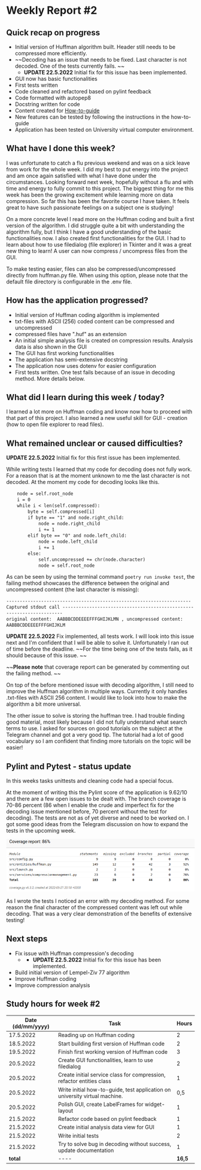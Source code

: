 # Weekly Report #2

## Quick recap on progress
* Initial version of Huffman algorithm built. Header still needs to be compressed more efficiently. 
* ~~Decoding has an issue that needs to be fixed. Last character is not decoded. One of the tests currently fails. ~~
  * **UPDATE 22.5.2022** Initial fix for this issue has been implemented. 
* GUI now has basic functionalities
* First tests written
* Code cleaned and refactored based on pylint feedback
* Code formatted with autopep8
* Docstring written for code
* Content created for [How-to-guide](how-to-guide.md)
* New features can be tested by following the instructions in the how-to-guide
* Application has been tested on University virtual computer environment. 

## What have I done this week?
I was unfortunate to catch a flu previous weekend and was on a sick leave from work for the whole week. I did my best to put energy into the project and am once again satisfied with what I have done under the circumstances. Looking forward next week, hopefully without a flu and with time and energy to fully commit to this project. The biggest thing for me this week has been the growing excitement while learning more on data compression. So far this has been the favorite course I have taken. It feels great to have such passionate feelings on a subject one is studying! 

On a more concrete level I read more on the Huffman coding and built a first version of the algorithm. I did struggle quite a bit with understanding the algorithm fully, but I think I have a good understanding of the basic functionalities now. I also created first functionalities for the GUI. I had to learn about how to use filedialog (file explorer) in Tkinter and it was a great new thing to learn! A user can now compress / uncompress files from the GUI. 

To make testing easier, files can also be compressed/uncompressed directly from huffman.py file. When using this option, please note that the default file directory is configurable in the .env file. 

## How has the application progressed?
* Initial version of Huffman coding algorithm is implemented
* txt-files with ASCII (256) coded content can be compressed and uncompressed
* compressed files have ".huf" as an extension
* An initial simple analysis file is created on compression results. Analysis data is also shown in the GUI
* The GUI has first working functionalities
* The application has semi-extensive docstring
* The application now uses dotenv for easier configuration
* First tests written. One test fails because of an issue in decoding method. More details below. 

## What did I learn during this week / today?
I learned a lot more on Huffman coding and know now how to proceed with that part of this project. I also learned a new useful skill for GUI - creation (how to open file explorer to read files). 

## What remained unclear or caused difficulties? 
**UPDATE 22.5.2022** Initial fix for this first issue has been implemented.  

While writing tests I learned that my code for decoding does not fully work. For a reason that is at the moment unknown to me the last character is not decoded. At the moment my code for decoding looks like this. 

```
    node = self.root_node
    i = 0
    while i < len(self.compressed):
        byte = self.compressed[i]
        if byte == "1" and node.right_child:
            node = node.right_child
            i += 1
        elif byte == "0" and node.left_child:
            node = node.left_child
            i += 1
        else:
            self.uncompressed += chr(node.character)
            node = self.root_node
```

As can be seen by using the terminal command `poetry run invoke test`, the failing method showcases the difference between the original and uncompressed content (the last character is missing):
```
--------------------------------------------------------------------- Captured stdout call ----------------------------------------------------------------------
original content:  AABBBCDDEEEEFFFGHIJKLMN , uncompressed content:  AABBBCDDEEEEFFFGHIJKLM
```

**UPDATE 22.5.2022** Fix implemented, all tests work. 
I will look into this issue next and I'm confident that I will be able to solve it. Unfortunately I ran out of time before the deadline. ~~For the time being one of the tests fails, as it should because of this issue. ~~

~~**Please note** that coverage report can be generated by commenting out the failing method. ~~

On top of the before mentioned issue with decoding algorithm, I still need to improve the Huffman algorithm in multiple ways. Currently it only handles .txt-files with ASCII 256 content. I would like to look into how to make the algorithm a bit more universal. 

The other issue to solve is storing the huffman tree. I had trouble finding good material, most likely because I did not fully understand what search terms to use. I asked for sources on good tutorials on the subject at the Telegram channel and got a very good tip. The tutorial had a lot of good vocabulary so I am confident that finding more tutorials on the topic will be easier! 

## Pylint and Pytest - status update
In this weeks tasks unittests and cleaning code had a special focus. 

At the moment of writing this the Pylint score of the application is 9.62/10 and there are a few open issues to be dealt with. The branch coverage is 70-86 percent (86 when I enable the crude and imperfect fix for the decoding issue mentioned before, 70 percent without the test for decoding). The tests are not as of yet diverse and need to be worked on. I got some good ideas from the Telegram discussion on how to expand the tests in the upcoming week. 

![Coverage-report](images/coverage-report-week-2-img.png)

As I wrote the tests I noticed an error with my decoding method. For some reason the final character of the compressed content was left out while decoding. That was a very clear demonstration of the benefits of extensive testing!  

## Next steps
* Fix issue with Huffman compression's decoding
  * * **UPDATE 22.5.2022** Initial fix for this issue has been implemented. 
* Build initial version of Lempel-Ziv 77 algorithm
* Improve Huffman coding
* Improve compression analysis

## Study hours for week #2

| Date (dd/mm/yyyy) |Task | Hours |
| ---- | ---- | ---- |
| 17.5.2022 | Reading up on Huffman coding  | 2 |
| 18.5.2022 | Start building first version of Huffman code  | 2 |
| 19.5.2022 | Finish first working version of Huffman code | 3 |
| 20.5.2022 | Create GUI functionalities, learn to use filedialog | 2 |
| 20.5.2022 | Create initial service class for compression, refactor entities class | 1 |
| 20.5.2022 | Write initial how-to-guide, test application on university virtual machine. | 0,5 |
| 20.5.2022 | Polish GUI, create LabelFrames for widget-layout | 1 |
| 21.5.2022 | Refactor code based on pylint feedback | 1 |
| 21.5.2022 | Create initial analysis data view for GUI | 1 |
| 21.5.2022 | Write initial tests | 2 |
| 21.5.2022 | Try to solve bug in decoding without success, update documentation | 1 |
| **total**| ---- | **16,5** |
